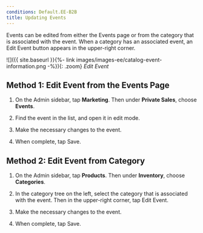 ```yaml
---
conditions: Default.EE-B2B
title: Updating Events
---
```


Events can be edited from either the Events page or from the category that is associated with the event. When a category has an associated event, an Edit Event button appears in the upper-right corner.

![]({{ site.baseurl }}{%- link images/images-ee/catalog-event-information.png -%}){: .zoom}
*Edit Event*

## Method 1: Edit Event from the Events Page

1. On the Admin sidebar, tap **Marketing**. Then under **Private Sales**, choose **Events**.

1. Find the event in the list, and open it in edit mode.

1. Make the necessary changes to the event.

1. When complete, tap <span class="btn">Save</span>.

## Method 2: Edit Event from Category

1. On the Admin sidebar, tap **Products**. Then under **Inventory**, choose **Categories**.

1. In the category tree on the left, select the category that is associated with the event. Then in the upper-right corner, tap <span class="btn">Edit Event</span>.

1. Make the necessary changes to the event.

1. When complete, tap <span class="btn">Save</span>.
